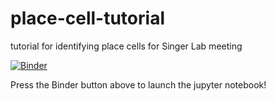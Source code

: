 # place-cell-tutorial
tutorial for identifying place cells for Singer Lab meeting

[![Binder](https://mybinder.org/badge_logo.svg)](https://mybinder.org/v2/gh/stephprince/place-cell-tutorial.git/HEAD?filepath=place-cell-tutorial.ipynb)

Press the Binder button above to launch the jupyter notebook!

